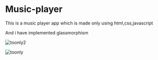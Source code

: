 # Music-player

This is a music player app which is made only using html,css,javascript

And i have implemented glassmorphism


![toonly2](https://user-images.githubusercontent.com/71803443/133920879-e51a2db2-dd39-4358-aaa3-676de81a75dd.png)

![toonly](https://user-images.githubusercontent.com/71803443/133920875-d454abba-2e6d-4940-8e08-fd28c9928f30.png)

